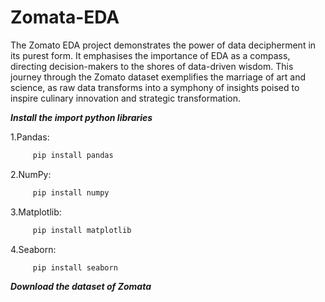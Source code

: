 # Zomata-EDA
The Zomato EDA project demonstrates the power of data decipherment in its purest form. 
It emphasises the importance of EDA as a compass, directing decision-makers to the shores of data-driven wisdom. 
This journey through the Zomato dataset exemplifies the marriage of art and science, as raw data transforms into a symphony of insights poised to inspire culinary innovation and strategic transformation.

***Install the import python libraries***

1.Pandas:
```bash
     pip install pandas
```

2.NumPy:
```bash
     pip install numpy
```


3.Matplotlib:
```bash
     pip install matplotlib
```

4.Seaborn:
```bash
     pip install seaborn
```
***Download the dataset of Zomata***

